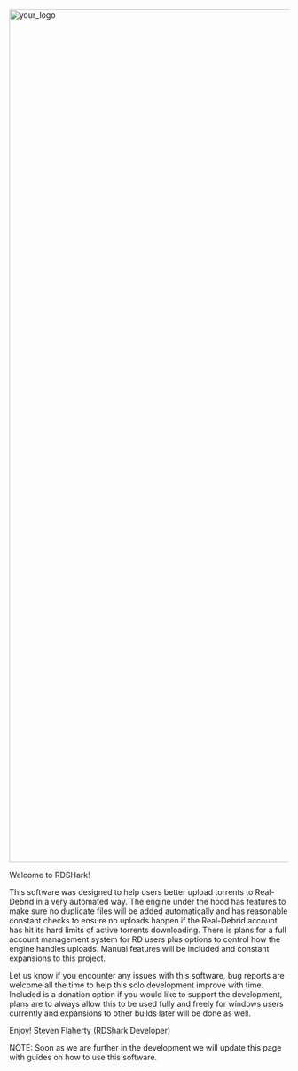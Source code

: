 <img width="2816" height="1536" alt="your_logo" src="https://github.com/user-attachments/assets/23e6e247-5d66-41b4-9a10-adeb6695c5f9" />

Welcome to RDSHark!

This software was designed to help users better upload torrents to Real-Debrid in a very automated way. The engine under the hood has features to make sure no duplicate files will be added automatically and has reasonable constant checks to ensure no uploads happen if the Real-Debrid account has hit its hard limits of active torrents downloading. There is plans for a full account management system for RD users plus options to control how the engine handles uploads. Manual features will be included and constant expansions to this project.

Let us know if you encounter any issues with this software, bug reports are welcome all the time to help this solo development improve with time. Included is a donation option if you would like to support the development, plans are to always allow this to be used fully and freely for windows users currently and expansions to other builds later will be done as well.

Enjoy!
Steven Flaherty (RDShark Developer)

NOTE: Soon as we are further in the development we will update this page with guides on how to use this software.
